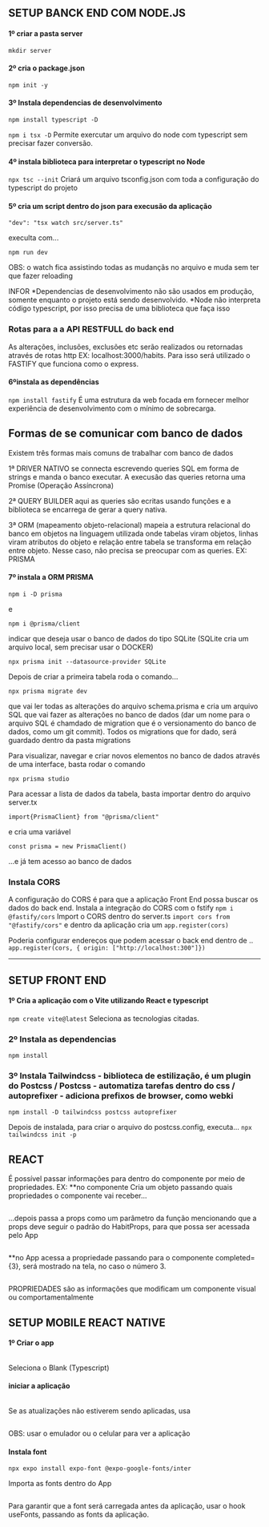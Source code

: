 ## SETUP BANCK END COM NODE.JS

#### 1º criar a pasta server

```mkdir server```

#### 2º cria o package.json

```npm init -y```

#### 3º Instala dependencias de desenvolvimento

```npm install typescript -D```

```npm i tsx -D```
  Permite exercutar um arquivo do node com typescript sem precisar fazer conversão.

#### 4º instala biblioteca para interpretar o typescript no Node

```npx tsc --init```
  Criará um arquivo tsconfig.json com toda a configuração do typescript do projeto

#### 5º cria um script dentro do json para execusão da aplicação

```"dev": "tsx watch src/server.ts"```

  execulta com...
  
```npm run dev```

  OBS: o watch fica assistindo todas as mudançãs no arquivo e muda sem ter que fazer reloading

INFOR
*Dependencias de desenvolvimento não são usados em produção, somente enquanto o projeto está sendo desenvolvido.
*Node não interpreta código typescript, por isso precisa de uma biblioteca que faça isso

### Rotas para a a API RESTFULL do back end

As alterações, inclusões, exclusões etc serão realizados ou retornadas através de rotas http EX: localhost:3000/habits.
Para isso será utilizado o FASTIFY que funciona como o express.

#### 6ºinstala as dependências

```npm install fastify```
  É uma estrutura da web focada em fornecer melhor experiência de desenvolvimento com o mínimo de sobrecarga.

## Formas de se comunicar com banco de dados

Existem três formas mais comuns de trabalhar com banco de dados

1ª DRIVER NATIVO
se connecta escrevendo queries SQL em forma de strings e manda o banco executar. A execusão das queries retorna uma Promise (Operação Assíncrona)

2ª QUERY BUILDER
aqui as queries são ecritas usando funções e a biblioteca se encarrega de gerar a query nativa.

3ª ORM (mapeamento objeto-relacional)
mapeia a estrutura relacional do banco em objetos na linguagem utilizada onde tabelas viram objetos, linhas viram atributos do objeto e relação entre tabela se transforma em relação entre objeto. Nesse caso, não precisa se preocupar com as queries.
EX: PRISMA

#### 7º instala a ORM PRISMA

```npm i -D prisma```

e

```npm i @prisma/client```

indicar que deseja usar o banco de dados do tipo SQLite (SQLite cria um arquivo local, sem precisar usar o DOCKER)

```npx prisma init --datasource-provider SQLite```

Depois de criar a primeira tabela roda o comando...

```npx prisma migrate dev```

que vai ler todas as alterações do arquivo schema.prisma e cria um arquivo SQL que vai fazer as alterações no banco de dados (dar um nome para o arquivo SQL é chamdado de migration que é o versionamento do banco de dados, como um git commit). Todos os migrations que for dado, será guardado dentro da pasta migrations

Para visualizar, navegar e criar novos elementos no banco de dados através de uma interface, basta rodar o comando

```npx prisma studio```

Para acessar a lista de dados da tabela, basta importar dentro do arquivo server.tx 

```import{PrismaClient} from "@prisma/client"``` 

e cria uma variável 

```const prisma = new PrismaClient()``` 

...e já tem acesso ao banco de dados



### Instala CORS

A configuração do CORS é para que a aplicação Front End possa buscar os dados do back end. Instala a integração do CORS com o fstify
```npm i @fastify/cors```
Import o CORS dentro do server.ts
```import cors from "@fastify/cors"```
e dentro da aplicação cria um
```app.register(cors)```

Poderia configurar endereços que podem acessar o back end dentro de ..
```app.register(cors, { origin: ["http://localhost:300"]})```

---

## SETUP FRONT END

#### 1º Cria a aplicação com o Vite utilizando React e typescript

```npm create vite@latest```
Seleciona as tecnologias citadas.

### 2º Instala as dependencias

```npm install```

### 3º Instala Tailwindcss - biblioteca de estilização, é um plugin do Postcss / Postcss - automatiza tarefas dentro do css / autoprefixer - adiciona prefixos de browser, como webki
```npm install -D tailwindcss postcss autoprefixer```

Depois de instalada, para criar o arquivo do postcss.config, executa...
```npx tailwindcss init -p```

## REACT

É possível passar informações para dentro do componente por meio de propriedades.
EX:
\*\*no componente
Cria um objeto passando quais propriedades o componente vai receber...

```interface HabitProps {completed: number}
```

...depois passa a props como um parâmetro da função mencionando que a props deve seguir o padrão do HabitProps, para que possa ser acessada pelo App
```export function Habit(props: HabitProps){return(<p>{props.completed}</p>)}
```

\*\*no App
acessa a propriedade passando para o componente completed={3}, será mostrado na tela, no caso o número 3.

```App(){return (<><Habits completed={3}/></>)})}
```

PROPRIEDADES são as informações que modificam um componente visual ou comportamentalmente

## SETUP MOBILE REACT NATIVE

#### 1º Criar o app

```npx create-expo-app mobile --template

```

Seleciona o Blank (Typescript)

#### iniciar a aplicação

```npx expo start

```

Se as atualizações não estiverem sendo aplicadas, usa

```npx expo start --clear

```

OBS: usar o emulador ou o celular para ver a aplicação

#### Instala font

`npx expo install expo-font @expo-google-fonts/inter`

Importa as fonts dentro do App

```import {useFonts, Inter_400Regular, Inter_600SemiBold, Inter_700Bold, Inter_800ExtraBold} from "@expo-google-fonts/inter";

```
Para garantir que a font será carregada antes da aplicação, usar o hook useFonts, passando as fonts da aplicação.

